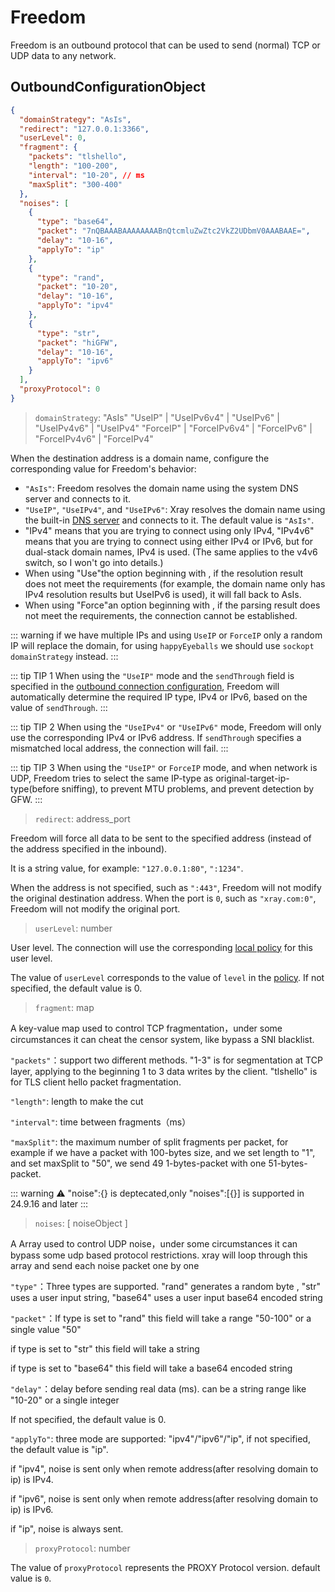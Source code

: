 # Freedom

Freedom is an outbound protocol that can be used to send (normal) TCP or UDP data to any network.

## OutboundConfigurationObject

```json
{
  "domainStrategy": "AsIs",
  "redirect": "127.0.0.1:3366",
  "userLevel": 0,
  "fragment": {
    "packets": "tlshello",
    "length": "100-200",
    "interval": "10-20", // ms
    "maxSplit": "300-400"
  },
  "noises": [
    {
      "type": "base64",
      "packet": "7nQBAAABAAAAAAAABnQtcmluZwZtc2VkZ2UDbmV0AAABAAE=",
      "delay": "10-16",
      "applyTo": "ip"
    },
    {
      "type": "rand",
      "packet": "10-20",
      "delay": "10-16",
      "applyTo": "ipv4"
    },
    {
      "type": "str",
      "packet": "hiGFW",
      "delay": "10-16",
      "applyTo": "ipv6"
    }
  ],
  "proxyProtocol": 0
}
```

> `domainStrategy`: "AsIs"
> "UseIP" | "UseIPv6v4" | "UseIPv6" | "UseIPv4v6" | "UseIPv4"
> "ForceIP" | "ForceIPv6v4" | "ForceIPv6" | "ForceIPv4v6" | "ForceIPv4"

When the destination address is a domain name, configure the corresponding value for Freedom's behavior:

- `"AsIs"`: Freedom resolves the domain name using the system DNS server and connects to it.
- `"UseIP"`, `"UseIPv4"`, and `"UseIPv6"`: Xray resolves the domain name using the built-in [DNS server](../dns.md) and connects to it. The default value is `"AsIs"`.
- "IPv4" means that you are trying to connect using only IPv4, "IPv4v6" means that you are trying to connect using either IPv4 or IPv6, but for dual-stack domain names, IPv4 is used. (The same applies to the v4v6 switch, so I won't go into details.)
- When using "Use"the option beginning with , if the resolution result does not meet the requirements (for example, the domain name only has IPv4 resolution results but UseIPv6 is used), it will fall back to AsIs.
- When using "Force"an option beginning with , if the parsing result does not meet the requirements, the connection cannot be established.

::: warning
if we have multiple IPs and using `UseIP` or `ForceIP` only a random IP will replace the domain, for using `happyEyeballs` we should use `sockopt domainStrategy` instead.
:::

::: tip TIP 1
When using the `"UseIP"` mode and the `sendThrough` field is specified in the [outbound connection configuration](../outbound.md#outboundobject), Freedom will automatically determine the required IP type, IPv4 or IPv6, based on the value of `sendThrough`.
:::

::: tip TIP 2
When using the `"UseIPv4"` or `"UseIPv6"` mode, Freedom will only use the corresponding IPv4 or IPv6 address. If `sendThrough` specifies a mismatched local address, the connection will fail.
:::

::: tip TIP 3
When using the `"UseIP"` or `ForceIP` mode, and when network is UDP, Freedom tries to select the same IP-type as original-target-ip-type(before sniffing), to prevent MTU problems, and prevent detection by GFW.
:::

> `redirect`: address_port

Freedom will force all data to be sent to the specified address (instead of the address specified in the inbound).

It is a string value, for example: `"127.0.0.1:80"`, `":1234"`.

When the address is not specified, such as `":443"`, Freedom will not modify the original destination address. When the port is `0`, such as `"xray.com:0"`, Freedom will not modify the original port.

> `userLevel`: number

User level. The connection will use the corresponding [local policy](../policy.md#levelpolicyobject) for this user level.

The value of `userLevel` corresponds to the value of `level` in the [policy](../policy.md#policyobject). If not specified, the default value is 0.

> `fragment`: map

A key-value map used to control TCP fragmentation，under some circumstances it can cheat the censor system, like bypass a SNI blacklist.

`"packets"`：support two different methods. "1-3" is for segmentation at TCP layer, applying to the beginning 1 to 3 data writes by the client. "tlshello" is for TLS client hello packet fragmentation.

`"length"`: length to make the cut

`"interval"`: time between fragments（ms）

`"maxSplit"`: the maximum number of split fragments per packet, for example if we have a packet with 100-bytes size, and we set length to "1", and set maxSplit to "50", we send 49 1-bytes-packet with one 51-bytes-packet.

::: warning
⚠️ "noise":{} is deptecated,only "noises":[{}] is supported in 24.9.16 and later
:::

> `noises`: [ noiseObject ]

A Array used to control UDP noise，under some circumstances it can bypass some udp based protocol restrictions.
xray will loop through this array and send each noise packet one by one

`"type"`：Three types are supported. "rand" generates a random byte , "str" uses a user input string, "base64" uses a user input base64 encoded string

`"packet"`：If type is set to "rand" this field will take a range "50-100" or a single value "50"

if type is set to "str" this field will take a string

if type is set to "base64" this field will take a base64 encoded string

`"delay"`：delay before sending real data (ms). can be a string range like "10-20" or a single integer

If not specified, the default value is 0.

`"applyTo"`: three mode are supported: "ipv4"/"ipv6"/"ip", if not specified, the default value is "ip".

if "ipv4", noise is sent only when remote address(after resolving domain to ip) is IPv4.

if "ipv6", noise is sent only when remote address(after resolving domain to ip) is IPv6.

if "ip", noise is always sent.

> `proxyProtocol`: number

The value of `proxyProtocol` represents the PROXY Protocol version. default value is `0`.
